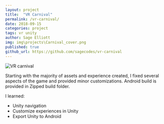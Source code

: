 ```yaml
---
layout: project
title:  "VR Carnival"
permalink: /vr-carnival/
date: 2018-09-15
categories: project
tags: vr unity 
author: Sage Elliott
img: img\projects\Carnival_cover.png
published: true
github_url: https://github.com/sagecodes/vr-carnival
---
```



![VR carnival](../img/Carnival.jpg) 


Starting with the majority of assets and experience created, I fixed several aspects of the game and provided minor customizations. Android build is provided in Zipped build folder.

I learned:

- Unity navigation
- Customize experiences in Unity
- Export Unity to Android